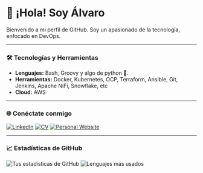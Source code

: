 # 👋 ¡Hola! Soy Álvaro

Bienvenido a mi perfil de GitHub. Soy un apasionado de la tecnología, enfocado en DevOps.

---

### 🛠 Tecnologías y Herramientas
- **Lenguajes:** Bash, Groovy y algo de python 🐍.
- **Herramientas:** Docker, Kubernetes, OCP, Terraform, Ansible, Git, Jenkins, Apache NiFi, Snowflake, etc
- **Cloud:** AWS

---

### 🌐 Conéctate conmigo
[![LinkedIn](https://img.shields.io/badge/LinkedIn-Perfil-informational?style=flat&logo=linkedin)](https://www.linkedin.com/in/alvaro-saavedra)
[![CV](https://img.shields.io/badge/CV-Visítame-important?style=flat&logo=internet-explorer)](https://alvarosaavedra.cloud)
[![Personal Website](https://img.shields.io/badge/Personal_web-Visítame-blue)](https://alvarosaavedra.es)

---

### 📈 Estadísticas de GitHub
![Tus estadísticas de GitHub](https://github-readme-stats.vercel.app/api?username=alvarosaavedrau&show_icons=true&theme=radical)
![Lenguajes más usados](https://github-readme-stats.vercel.app/api/top-langs/?username=alvarosaavedrau&layout=compact&theme=radical)
